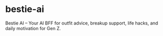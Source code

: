 # bestie-ai
Bestie AI – Your AI BFF for outfit advice, breakup support, life hacks, and daily motivation for Gen Z.
